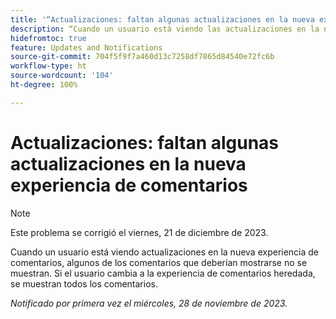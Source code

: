 ```yaml
---
title: '“Actualizaciones: faltan algunas actualizaciones en la nueva experiencia de comentarios”'
description: “Cuando un usuario está viendo las actualizaciones en la nueva experiencia de comentarios, algunos de los comentarios que deberían mostrarse no se muestran. Si el usuario cambia a la experiencia de comentarios heredada, se muestran todos los comentarios”.
hidefromtoc: true
feature: Updates and Notifications
source-git-commit: 704f5f9f7a460d13c7258df7865d84540e72fc6b
workflow-type: ht
source-wordcount: '104'
ht-degree: 100%

---
```



# Actualizaciones: faltan algunas actualizaciones en la nueva experiencia de comentarios

>[!NOTE]
>
>Este problema se corrigió el viernes, 21 de diciembre de 2023.

Cuando un usuario está viendo actualizaciones en la nueva experiencia de comentarios, algunos de los comentarios que deberían mostrarse no se muestran. Si el usuario cambia a la experiencia de comentarios heredada, se muestran todos los comentarios.

_Notificado por primera vez el miércoles, 28 de noviembre de 2023._
